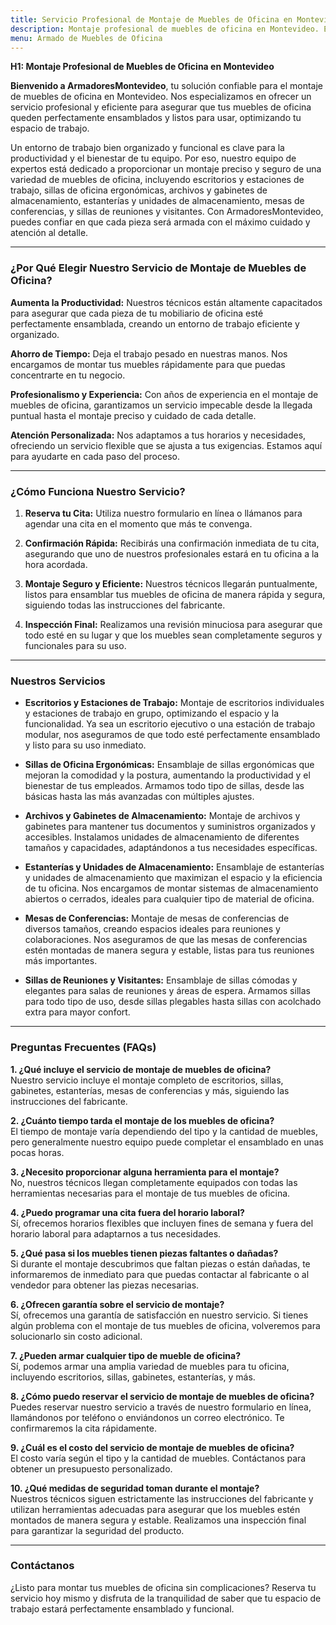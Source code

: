 ```yaml
---
title: Servicio Profesional de Montaje de Muebles de Oficina en Montevideo
description: Montaje profesional de muebles de oficina en Montevideo. Ensamblaje de escritorios, sillas, gabinetes y más. Reserva tu cita hoy y optimiza tu espacio de trabajo.
menu: Armado de Muebles de Oficina
---
```


**H1: Montaje Profesional de Muebles de Oficina en Montevideo**

**Bienvenido a ArmadoresMontevideo**, tu solución confiable para el montaje de muebles de oficina en Montevideo. Nos especializamos en ofrecer un servicio profesional y eficiente para asegurar que tus muebles de oficina queden perfectamente ensamblados y listos para usar, optimizando tu espacio de trabajo. 

Un entorno de trabajo bien organizado y funcional es clave para la productividad y el bienestar de tu equipo. Por eso, nuestro equipo de expertos está dedicado a proporcionar un montaje preciso y seguro de una variedad de muebles de oficina, incluyendo escritorios y estaciones de trabajo, sillas de oficina ergonómicas, archivos y gabinetes de almacenamiento, estanterías y unidades de almacenamiento, mesas de conferencias, y sillas de reuniones y visitantes. Con ArmadoresMontevideo, puedes confiar en que cada pieza será armada con el máximo cuidado y atención al detalle.

---

### ¿Por Qué Elegir Nuestro Servicio de Montaje de Muebles de Oficina?

**Aumenta la Productividad:**
Nuestros técnicos están altamente capacitados para asegurar que cada pieza de tu mobiliario de oficina esté perfectamente ensamblada, creando un entorno de trabajo eficiente y organizado.

**Ahorro de Tiempo:**
Deja el trabajo pesado en nuestras manos. Nos encargamos de montar tus muebles rápidamente para que puedas concentrarte en tu negocio.

**Profesionalismo y Experiencia:**
Con años de experiencia en el montaje de muebles de oficina, garantizamos un servicio impecable desde la llegada puntual hasta el montaje preciso y cuidado de cada detalle.

**Atención Personalizada:**
Nos adaptamos a tus horarios y necesidades, ofreciendo un servicio flexible que se ajusta a tus exigencias. Estamos aquí para ayudarte en cada paso del proceso.

---

### ¿Cómo Funciona Nuestro Servicio?

1. **Reserva tu Cita:**
   Utiliza nuestro formulario en línea o llámanos para agendar una cita en el momento que más te convenga.

2. **Confirmación Rápida:**
   Recibirás una confirmación inmediata de tu cita, asegurando que uno de nuestros profesionales estará en tu oficina a la hora acordada.

3. **Montaje Seguro y Eficiente:**
   Nuestros técnicos llegarán puntualmente, listos para ensamblar tus muebles de oficina de manera rápida y segura, siguiendo todas las instrucciones del fabricante.

4. **Inspección Final:**
   Realizamos una revisión minuciosa para asegurar que todo esté en su lugar y que los muebles sean completamente seguros y funcionales para su uso.

---

### Nuestros Servicios

- **Escritorios y Estaciones de Trabajo:**
  Montaje de escritorios individuales y estaciones de trabajo en grupo, optimizando el espacio y la funcionalidad. Ya sea un escritorio ejecutivo o una estación de trabajo modular, nos aseguramos de que todo esté perfectamente ensamblado y listo para su uso inmediato.

- **Sillas de Oficina Ergonómicas:**
  Ensamblaje de sillas ergonómicas que mejoran la comodidad y la postura, aumentando la productividad y el bienestar de tus empleados. Armamos todo tipo de sillas, desde las básicas hasta las más avanzadas con múltiples ajustes.

- **Archivos y Gabinetes de Almacenamiento:**
  Montaje de archivos y gabinetes para mantener tus documentos y suministros organizados y accesibles. Instalamos unidades de almacenamiento de diferentes tamaños y capacidades, adaptándonos a tus necesidades específicas.

- **Estanterías y Unidades de Almacenamiento:**
  Ensamblaje de estanterías y unidades de almacenamiento que maximizan el espacio y la eficiencia de tu oficina. Nos encargamos de montar sistemas de almacenamiento abiertos o cerrados, ideales para cualquier tipo de material de oficina.

- **Mesas de Conferencias:**
  Montaje de mesas de conferencias de diversos tamaños, creando espacios ideales para reuniones y colaboraciones. Nos aseguramos de que las mesas de conferencias estén montadas de manera segura y estable, listas para tus reuniones más importantes.

- **Sillas de Reuniones y Visitantes:**
  Ensamblaje de sillas cómodas y elegantes para salas de reuniones y áreas de espera. Armamos sillas para todo tipo de uso, desde sillas plegables hasta sillas con acolchado extra para mayor confort.

---

### Preguntas Frecuentes (FAQs)

**1. ¿Qué incluye el servicio de montaje de muebles de oficina?**  
Nuestro servicio incluye el montaje completo de escritorios, sillas, gabinetes, estanterías, mesas de conferencias y más, siguiendo las instrucciones del fabricante.

**2. ¿Cuánto tiempo tarda el montaje de los muebles de oficina?**  
El tiempo de montaje varía dependiendo del tipo y la cantidad de muebles, pero generalmente nuestro equipo puede completar el ensamblado en unas pocas horas.

**3. ¿Necesito proporcionar alguna herramienta para el montaje?**  
No, nuestros técnicos llegan completamente equipados con todas las herramientas necesarias para el montaje de tus muebles de oficina.

**4. ¿Puedo programar una cita fuera del horario laboral?**  
Sí, ofrecemos horarios flexibles que incluyen fines de semana y fuera del horario laboral para adaptarnos a tus necesidades.

**5. ¿Qué pasa si los muebles tienen piezas faltantes o dañadas?**  
Si durante el montaje descubrimos que faltan piezas o están dañadas, te informaremos de inmediato para que puedas contactar al fabricante o al vendedor para obtener las piezas necesarias.

**6. ¿Ofrecen garantía sobre el servicio de montaje?**  
Sí, ofrecemos una garantía de satisfacción en nuestro servicio. Si tienes algún problema con el montaje de tus muebles de oficina, volveremos para solucionarlo sin costo adicional.

**7. ¿Pueden armar cualquier tipo de mueble de oficina?**  
Sí, podemos armar una amplia variedad de muebles para tu oficina, incluyendo escritorios, sillas, gabinetes, estanterías, y más.

**8. ¿Cómo puedo reservar el servicio de montaje de muebles de oficina?**  
Puedes reservar nuestro servicio a través de nuestro formulario en línea, llamándonos por teléfono o enviándonos un correo electrónico. Te confirmaremos la cita rápidamente.

**9. ¿Cuál es el costo del servicio de montaje de muebles de oficina?**  
El costo varía según el tipo y la cantidad de muebles. Contáctanos para obtener un presupuesto personalizado.

**10. ¿Qué medidas de seguridad toman durante el montaje?**  
Nuestros técnicos siguen estrictamente las instrucciones del fabricante y utilizan herramientas adecuadas para asegurar que los muebles estén montados de manera segura y estable. Realizamos una inspección final para garantizar la seguridad del producto.

---

### Contáctanos

¿Listo para montar tus muebles de oficina sin complicaciones? Reserva tu servicio hoy mismo y disfruta de la tranquilidad de saber que tu espacio de trabajo estará perfectamente ensamblado y funcional.
